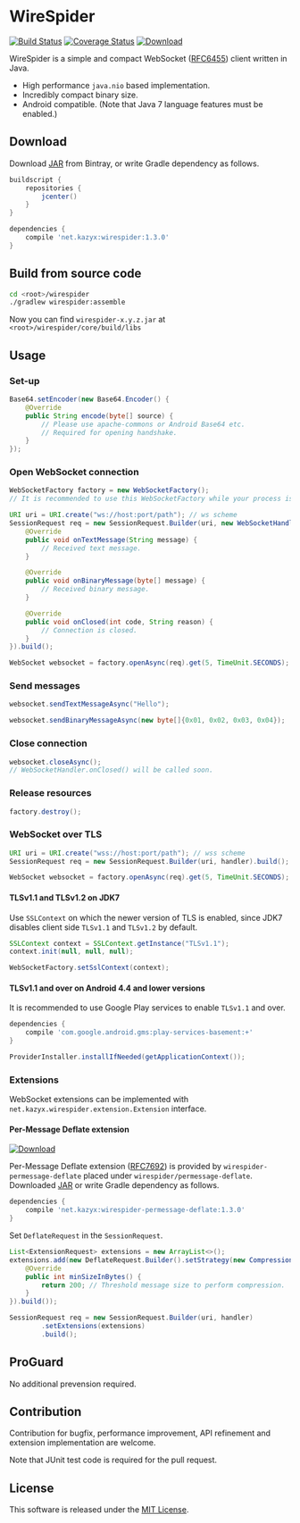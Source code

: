 WireSpider
=====
[![Build Status](https://travis-ci.org/kazyx/wirespider.svg?branch=master)](https://travis-ci.org/kazyx/wirespider)
[![Coverage Status](https://coveralls.io/repos/kazyx/wirespider/badge.svg?branch=master)](https://coveralls.io/r/kazyx/wirespider)
[![Download](https://api.bintray.com/packages/kazyx/maven/net.kazyx%3Awirespider/images/download.svg)](https://bintray.com/kazyx/maven/net.kazyx%3Awirespider/_latestVersion)

WireSpider is a simple and compact WebSocket ([RFC6455](https://tools.ietf.org/html/rfc6455)) client written in Java.

- High performance `java.nio` based implementation.
- Incredibly compact binary size.
- Android compatible. (Note that Java 7 language features must be enabled.)

## Download

Download [JAR](https://bintray.com/kazyx/maven/net.kazyx%3Awirespider) from Bintray,
or write Gradle dependency as follows.

```groovy
buildscript {
    repositories {
        jcenter()
    }
}

dependencies {
    compile 'net.kazyx:wirespider:1.3.0'
}
```

## Build from source code
```bash
cd <root>/wirespider
./gradlew wirespider:assemble
```
Now you can find `wirespider-x.y.z.jar` at `<root>/wirespider/core/build/libs`

## Usage

### Set-up
```java
Base64.setEncoder(new Base64.Encoder() {
    @Override
    public String encode(byte[] source) {
        // Please use apache-commons or Android Base64 etc.
        // Required for opening handshake.
    }
});
```

### Open WebSocket connection
```java
WebSocketFactory factory = new WebSocketFactory();
// It is recommended to use this WebSocketFactory while your process is alive.

URI uri = URI.create("ws://host:port/path"); // ws scheme
SessionRequest req = new SessionRequest.Builder(uri, new WebSocketHandler() {
    @Override
    public void onTextMessage(String message) {
        // Received text message.
    }

    @Override
    public void onBinaryMessage(byte[] message) {
        // Received binary message.
    }

    @Override
    public void onClosed(int code, String reason) {
        // Connection is closed.
    }
}).build();

WebSocket websocket = factory.openAsync(req).get(5, TimeUnit.SECONDS);
```

### Send messages
```java
websocket.sendTextMessageAsync("Hello");
```
```java
websocket.sendBinaryMessageAsync(new byte[]{0x01, 0x02, 0x03, 0x04});
```

### Close connection
```java
websocket.closeAsync();
// WebSocketHandler.onClosed() will be called soon.
```

### Release resources
```java
factory.destroy();
```

### WebSocket over TLS

```java
URI uri = URI.create("wss://host:port/path"); // wss scheme
SessionRequest req = new SessionRequest.Builder(uri, handler).build();

WebSocket websocket = factory.openAsync(req).get(5, TimeUnit.SECONDS); // This is a WebSocket over TLS
```

#### TLSv1.1 and TLSv1.2 on JDK7

Use `SSLContext` on which the newer version of TLS is enabled,
since JDK7 disables client side `TLSv1.1` and `TLSv1.2` by default.

```java
SSLContext context = SSLContext.getInstance("TLSv1.1");
context.init(null, null, null);

WebSocketFactory.setSslContext(context);
```

#### TLSv1.1 and over on Android 4.4 and lower versions

It is recommended to use Google Play services to enable `TLSv1.1` and over.

```groovy
dependencies {
    compile 'com.google.android.gms:play-services-basement:+'
}
```

```java
ProviderInstaller.installIfNeeded(getApplicationContext());
```

### Extensions

WebSocket extensions can be implemented with `net.kazyx.wirespider.extension.Extension` interface.

#### Per-Message Deflate extension

[ ![Download](https://api.bintray.com/packages/kazyx/maven/net.kazyx%3Awirespider-permessage-deflate/images/download.svg) ](https://bintray.com/kazyx/maven/net.kazyx%3Awirespider-permessage-deflate/_latestVersion)

Per-Message Deflate extension ([RFC7692](https://tools.ietf.org/html/rfc7692)) is provided by `wirespider-permessage-deflate` placed under `wirespider/permessage-deflate`.  
Downloaded [JAR](https://bintray.com/kazyx/maven/net.kazyx%3Awirespider-permessage-deflate)
or write Gradle dependency as follows.

```groovy
dependencies {
    compile 'net.kazyx:wirespider-permessage-deflate:1.3.0'
}
```

Set `DeflateRequest` in the `SessionRequest`.

```java
List<ExtensionRequest> extensions = new ArrayList<>();
extensions.add(new DeflateRequest.Builder().setStrategy(new CompressionStrategy() {
    @Override
    public int minSizeInBytes() {
        return 200; // Threshold message size to perform compression.
    }
}).build());

SessionRequest req = new SessionRequest.Builder(uri, handler)
        .setExtensions(extensions)
        .build();
```

## ProGuard

No additional prevension required.

## Contribution

Contribution for bugfix, performance improvement, API refinement and extension implementation are welcome.

Note that JUnit test code is required for the pull request.

## License

This software is released under the [MIT License](LICENSE).
